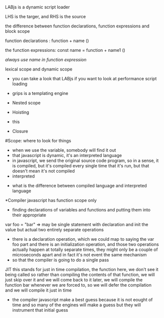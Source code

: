 LABjs is a dynamic script loader

LHS is the targer, and RHS is the source 

the difference between function declarations, function expressions and block scope

function declarations : function + name ()

the function expressions: const name = function + name1 ()

*always use name in function expression*

lexical scope and dynamic scope

- you can take a look that LABjs if you want to look at performance script loading

- grips is a templating engine

- Nested scope
- Hoisting
- this
- Closure

#Scope: where to look for things

- when we use the variable, somebody will find it out
- that javascript is dynamic, it's an interpreted language
- in javascript, we send the original source code program, so in a sense, it is compiled, but it's compiled every single time that it's run, but that doesn't mean it's not compiled
- interpreted

* what is the difference between compiled language and interpreted language

\*Compiler javascript has function scope only

- finding declarations of variables and functions and putting them into their appropriate

var foo = "bar" => may be single statement with declaration and init the value but actual two entirely separate operations

- there is a declaration operation, which we could map to saying the var foo part and there is an initialization operation, and those two operations actually happen at totally separate times, they might only be a couple of microseconds apart and in fact it's not event the same mechanism
- so that the compiler is going to do a single pass

JIT this stands for just in time compilation, the function here, we don't see it being called so rather than compiling the contents of that function, we will just skip over it and we will come back to it later, we will compile the function bar whenever we are forced to, so we will defer the compilation and we will compile it just in time

- the compiler javascript make a best guess because it is not eought of time and so many of the engines will make a guess but they will instrument that initial guess
